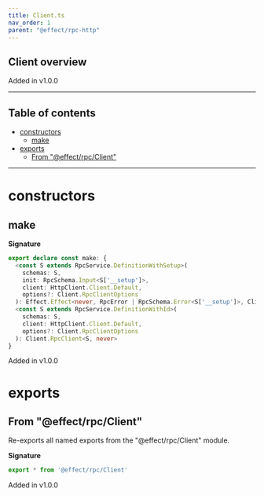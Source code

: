 ```yaml
---
title: Client.ts
nav_order: 1
parent: "@effect/rpc-http"
---
```


## Client overview

Added in v1.0.0

---

<h2 class="text-delta">Table of contents</h2>

- [constructors](#constructors)
  - [make](#make)
- [exports](#exports)
  - [From "@effect/rpc/Client"](#from-effectrpcclient)

---

# constructors

## make

**Signature**

```ts
export declare const make: {
  <const S extends RpcService.DefinitionWithSetup>(
    schemas: S,
    init: RpcSchema.Input<S['__setup']>,
    client: HttpClient.Client.Default,
    options?: Client.RpcClientOptions
  ): Effect.Effect<never, RpcError | RpcSchema.Error<S['__setup']>, Client.RpcClient<S, never>>
  <const S extends RpcService.DefinitionWithId>(
    schemas: S,
    client: HttpClient.Client.Default,
    options?: Client.RpcClientOptions
  ): Client.RpcClient<S, never>
}
```

Added in v1.0.0

# exports

## From "@effect/rpc/Client"

Re-exports all named exports from the "@effect/rpc/Client" module.

**Signature**

```ts
export * from '@effect/rpc/Client'
```

Added in v1.0.0
